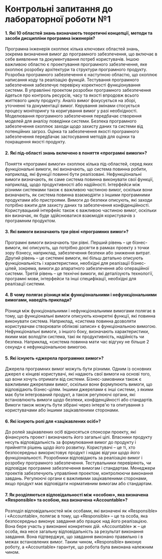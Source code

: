 # Контрольні запитання до лабораторної роботи №1
#### 1. Які 10 областей знань визначають теоретичні концепції, методи та засоби дисципліни програмна інженерія?
Програмна інженерія охоплює кілька ключових областей знань, зокрема визначення вимог до програмного забезпечення, що включає в себе виявлення та документування потреб користувачів. Іншою важливою областю є проектування програмного забезпечення, яке охоплює розробку архітектури та структури програмного продукту. Розробка програмного забезпечення є наступною областю, що охоплює написання коду та реалізацію функцій. Тестування програмного забезпечення забезпечує перевірку коректності функціонування системи. В управлінні проектом розробки програмного забезпечення йдеться про контроль ресурсів, часу та якості впродовж всього життєвого циклу продукту. Аналіз вимог фокусується на зборі, уточненні та документації вимог. Керування змінами стосується процесу моніторингу та коригування вимог у разі необхідності. Моделювання програмного забезпечення передбачає створення моделей для аналізу поведінки системи. Безпека програмного забезпечення охоплює заходи щодо захисту даних та системи від потенційних загроз. Оцінка та забезпечення якості програмного забезпечення передбачає застосування методів для оцінки та покращення якості продукту.

#### 2. Які під-області знань включено в поняття «програмні вимоги»?
Поняття «програмні вимоги» охоплює кілька під-областей, серед яких функціональні вимоги, які визначають, що система повинна робити, наприклад, які функції повинні бути реалізовані. Нефункціональні вимоги визначають, як саме система повинна виконувати свої функції, наприклад, щодо продуктивності або надійності. Інтерфейси між різними системами також є важливою частиною вимог, оскільки вони визначають, як система повинна взаємодіяти з іншими програмними продуктами або пристроями. Вимоги до безпеки описують, які заходи потрібно вжити для захисту даних та забезпечення конфіденційності. Користувацький інтерфейс також є важливою частиною вимог, оскільки він визначає, як буде здійснюватися взаємодія користувачів з програмним продуктом.

#### 3. Які вимоги визначають три рівні «програмних вимог»?
Програмні вимоги визначають три рівні. Перший рівень – це бізнес-вимоги, які описують, що потрібно досягти в рамках проекту з точки зору бізнесу, наприклад, забезпечення безпеки або зниження витрат. Другий рівень – це системні вимоги, які більш детально описують функціональність і характеристики, необхідні для реалізації бізнес-цілей, зокрема, вимоги до апаратного забезпечення або операційної системи. Третій рівень – це технічні вимоги, які деталізують технології, програмні мови, інтерфейси та інші специфікації, необхідні для реалізації системи.

#### 4. В чому полягає різниця між функціональними і нефункціональними вимогами, наведіть приклади?
Різниця між функціональними і нефункціональними вимогами полягає в тому, що функціональні вимоги описують конкретні функції, які повинна виконувати система. Наприклад, «система повинна дозволяти користувачам створювати облікові записи» є функціональною вимогою. Нефункціональні вимоги, з іншого боку, визначають характеристики, якими має володіти система, такі як продуктивність, надійність чи безпека. Наприклад, «система повинна мати час відгуку не більше 2 секунд» є нефункціональною вимогою.

#### 5. Які існують «джерела програмних вимог»?
Джерела програмних вимог можуть бути різними. Одним із основних джерел є кінцеві користувачі, які надають свої вимоги на основі того, що вони хочуть отримати від системи. Бізнес-замовники також є важливими джерелами вимог, оскільки вони формулюють вимоги, що відповідають бізнес-цілям. Іншими джерелами є інші системи, з якими має бути інтегрований продукт, а також регулюючі органи, які встановлюють вимоги щодо безпеки, конфіденційності або стандартів. Вимоги також можуть бути зібрані через інтерв'ю та опитування з користувачами або іншими зацікавленими сторонами.

#### 6. Які існують ролі для «зацікавлених осіб»?
До ролей зацікавлених осіб відносяться спонсори проекту, які фінансують проект і визначають його загальні цілі. Власники продукту несуть відповідальність за формулювання вимог до продукту і прийняття рішень щодо його розвитку. Користувачі – це ті, хто безпосередньо використовує продукт і надає відгуки щодо його функціональності. Розробники відповідають за реалізацію вимог і розробку програмного забезпечення. Тестувальники перевіряють, чи відповідає програмне забезпечення вимогам і стандартам. Менеджери проектів забезпечують управління проектом, контролюючи виконання завдань. Регулюючі органи є важливими зацікавленими сторонами, якщо продукт має відповідати нормативним вимогам або стандартам.

#### 7. Як розділяються відповідальності між «особою», яка визначена «Responsible» та особою, яка визначена «Accountable»?
Розподіл відповідальностей між особами, які визначені як «Responsible» і «Accountable», полягає в тому, що «Responsible» – це та особа, яка безпосередньо виконує завдання або працює над його реалізацією. Вона бере участь у виконанні конкретних дій. «Accountable» ж – це особа, яка несе загальну відповідальність за результат виконання завдання. Вона підтверджує, що завдання виконано правильно і в межах встановлених вимог. Таким чином, «Responsible» виконує роботу, а «Accountable» гарантує, що робота була виконана належним чином.